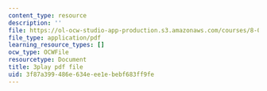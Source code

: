```yaml
---
content_type: resource
description: ''
file: https://ol-ocw-studio-app-production.s3.amazonaws.com/courses/8-01sc-classical-mechanics-fall-2016/3f87a399486e634eee1ebebf683ff9fe_i4u7SZjoAs4.pdf
file_type: application/pdf
learning_resource_types: []
ocw_type: OCWFile
resourcetype: Document
title: 3play pdf file
uid: 3f87a399-486e-634e-ee1e-bebf683ff9fe
---
```

